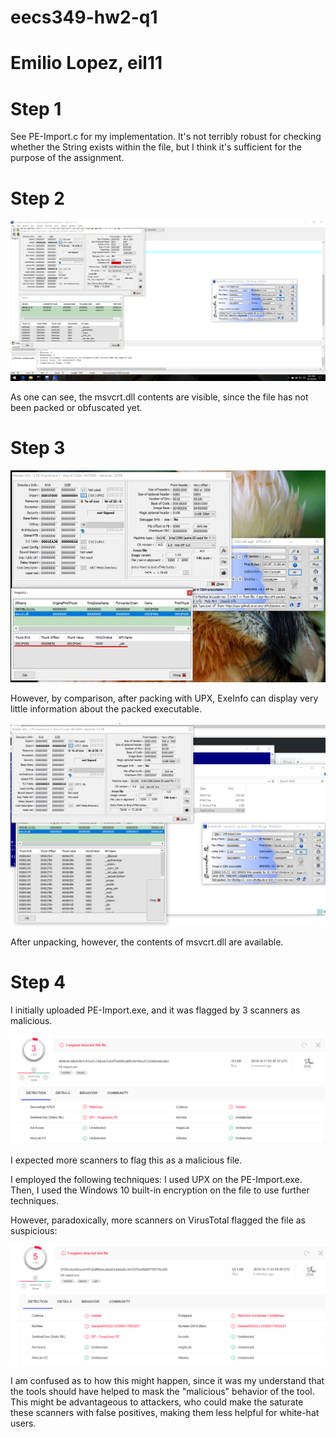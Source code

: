 # eecs349-hw2-q1
# Emilio Lopez, eil11

# Step 1
See PE-Import.c for my implementation. It's not terribly robust for checking whether the String exists within the file, but I think it's sufficient for the purpose of the assignment. 

# Step 2

![](importtable.PNG)

As one can see, the msvcrt.dll contents are visible, since the file has not been packed or obfuscated yet. 

# Step 3

![](packed-importtable.png)

However, by comparison, after packing with UPX, ExeInfo can display very little information about the packed executable. 

![](unpacked-importtable.png)

After unpacking, however, the contents of msvcrt.dll are available. 

# Step 4

I initially uploaded PE-Import.exe, and it was flagged by 3 scanners as malicious. 

![](3-beforetech.png)

I expected more scanners to flag this as a malicious file.

I employed the following techniques: I used UPX on the PE-Import.exe. Then, I used the Windows 10 built-in encryption on the file to use further techniques. 

However, paradoxically, more scanners on VirusTotal flagged the file as suspicious:

![](5-aftertech.png)

I am confused as to how this might happen, since it was my understand that the tools should have helped to mask the "malicious" behavior of the tool. This might be advantageous to attackers, who could make the saturate these scanners with false positives, making them less helpful for white-hat users. 
